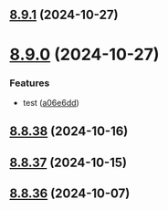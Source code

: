 ## [8.9.1](https://github.com/msobiecki/eslint-config/compare/v8.9.0...v8.9.1) (2024-10-27)



# [8.9.0](https://github.com/msobiecki/eslint-config/compare/v8.8.38...v8.9.0) (2024-10-27)


### Features

* test ([a06e6dd](https://github.com/msobiecki/eslint-config/commit/a06e6dd5072ea1def4594752278ac338bd996f71))



## [8.8.38](https://github.com/msobiecki/eslint-config/compare/v8.8.37...v8.8.38) (2024-10-16)



## [8.8.37](https://github.com/msobiecki/eslint-config/compare/v8.8.36...v8.8.37) (2024-10-15)



## [8.8.36](https://github.com/msobiecki/eslint-config/compare/v8.8.35...v8.8.36) (2024-10-07)



